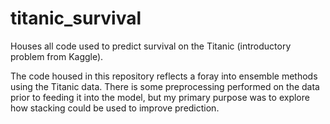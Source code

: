 # titanic_survival
Houses all code used to predict survival on the Titanic (introductory problem from Kaggle).

The code housed in this repository reflects a foray into ensemble methods using the Titanic data. There is some preprocessing performed on the data prior to feeding it into the model, but my primary purpose was to explore how stacking could be used to improve prediction.
